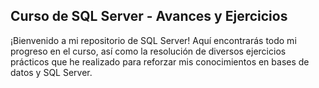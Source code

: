 ## Curso de SQL Server - Avances y Ejercicios
¡Bienvenido a mi repositorio de SQL Server! Aquí encontrarás todo mi progreso en el curso, así como la resolución 
 de diversos ejercicios prácticos que he realizado para reforzar mis conocimientos en bases de datos y SQL Server.
